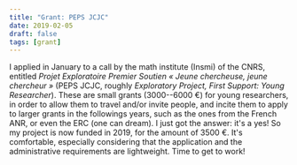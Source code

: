 ```yaml
---
title: "Grant: PEPS JCJC"
date: 2019-02-05
draft: false
tags: [grant]
---
```


I applied in January to a call by the math institute (Insmi) of the CNRS, entitled *Projet Exploratoire Premier Soutien « Jeune chercheuse, jeune chercheur »* (PEPS JCJC, roughly *Exploratory Project, First Support: Young Researcher*).
These are small grants (3000--6000 €) for young researchers, in order to allow them to travel and/or invite people, and incite them to apply to larger grants in the followings years, such as the ones from the French ANR, or even the ERC (one can dream).
I just got the answer: it's a yes!
So my project is now funded in 2019, for the amount of 3500 €.
It's comfortable, especially considering that the application and the administrative requirements are lightweight.
Time to get to work!

